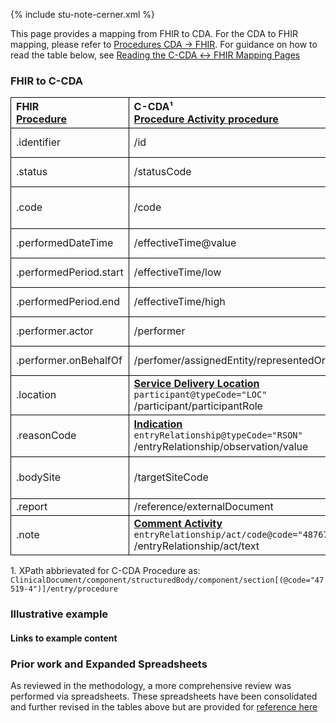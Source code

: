 <style>
td, th {
   border: 1px solid black!important;
}
</style>

{% include stu-note-cerner.xml %}

This page provides a mapping from FHIR to CDA. For the CDA to FHIR mapping, please refer to [Procedures CDA → FHIR](./CF-procedures.html). For guidance on how to read the table below, see [Reading the C-CDA ↔ FHIR Mapping Pages](./mappingGuidance.html)

### FHIR to C-CDA

|FHIR<br/>[Procedure](http://hl7.org/fhir/us/core/StructureDefinition-us-core-procedure.html)|C-CDA¹<br/>[Procedure Activity procedure](http://hl7.org/cda/stds/ccda/draft1/StructureDefinition-2.16.840.1.113883.10.20.22.4.14.html)|Transform Steps|
|:----|:----|:----|
|.identifier|/id|[CDA id ↔ FHIR identifier](mappingGuidance.html#cda-id--fhir-identifier)|
|.status|/statusCode|[FHIR status → CDA statusCode](./ConceptMap-FC-ProcedureStatus.html)|
|.code|/code|[CDA coding ↔ FHIR CodeableConcept](mappingGuidance.html#cda-coding--fhir-codeableconcept)|
|.performedDateTime|/effectiveTime@value|[CDA ↔ FHIR Time/Dates](mappingGuidance.html#cda--fhir-timedates)|
|.performedPeriod.start|/effectiveTime/low|[CDA ↔ FHIR Time/Dates](mappingGuidance.html#cda--fhir-timedates)|
|.performedPeriod.end|/effectiveTime/high|[CDA ↔ FHIR Time/Dates](mappingGuidance.html#cda--fhir-timedates)|
|.performer.actor|/performer|[CDA ↔ FHIR Provenance](mappingGuidance.html#cda--fhir-provenance)|
|.performer.onBehalfOf|/perfomer/assignedEntity/representedOrganization|[CDA ↔ FHIR Provenance](mappingGuidance.html#cda--fhir-provenance)|
|.location|**[Service Delivery Location](http://hl7.org/cda/stds/ccda/draft1/StructureDefinition-2.16.840.1.113883.10.20.22.4.32.html)**<br/>```participant@typeCode="LOC"```<br/>/participant/participantRole||
|.reasonCode|**[Indication](http://hl7.org/cda/stds/ccda/draft1/StructureDefinition-2.16.840.1.113883.10.20.22.4.19.html)**<br/>```entryRelationship@typeCode="RSON"```<br/>/entryRelationship/observation/value|[CDA coding ↔ FHIR CodeableConcept](mappingGuidance.html#cda-coding--fhir-codeableconcept)|
|.bodySite|/targetSiteCode|[CDA coding ↔ FHIR CodeableConcept](mappingGuidance.html#cda-coding--fhir-codeableconcept)|
|.report|/reference/externalDocument||
|.note|**[Comment Activity](http://hl7.org/cda/stds/ccda/draft1/StructureDefinition-2.16.840.1.113883.10.20.22.4.64.html)**<br/>```entryRelationship/act/code@code="48767-8"```<br/>/entryRelationship/act/text||

1\. XPath abbrievated for C-CDA Procedure as: <br/> ```ClinicalDocument/component/structuredBody/component/section[(@code="47519-4")]/entry/procedure```

### Illustrative example

#### Links to example content

### Prior work and Expanded Spreadsheets

As reviewed in the methodology, a more comprehensive review was performed via spreadsheets. These spreadsheets have been consolidated and further revised in the tables above but are provided for [reference here](https://github.com/HL7/ccda-on-fhir/blob/Feb2023/mappings/FC/FHIR-CCDA%20Procedure.csv) 